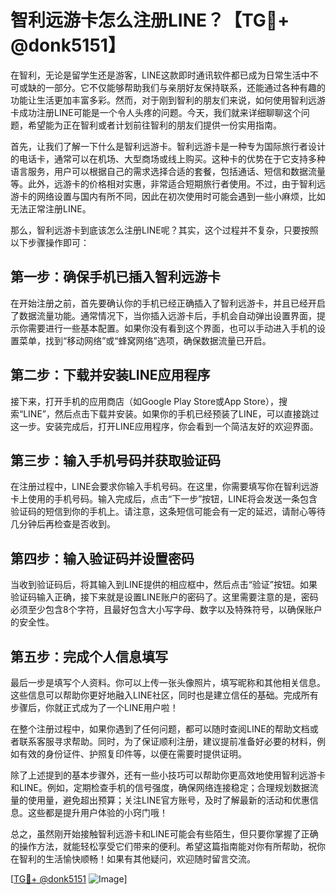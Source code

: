 # 智利远游卡怎么注册LINE？【TG💪+ @donk5151】

在智利，无论是留学生还是游客，LINE这款即时通讯软件都已成为日常生活中不可或缺的一部分。它不仅能够帮助我们与亲朋好友保持联系，还能通过各种有趣的功能让生活更加丰富多彩。然而，对于刚到智利的朋友们来说，如何使用智利远游卡成功注册LINE可能是一个令人头疼的问题。今天，我们就来详细聊聊这个问题，希望能为正在智利或者计划前往智利的朋友们提供一份实用指南。

首先，让我们了解一下什么是智利远游卡。智利远游卡是一种专为国际旅行者设计的电话卡，通常可以在机场、大型商场或线上购买。这种卡的优势在于它支持多种语言服务，用户可以根据自己的需求选择合适的套餐，包括通话、短信和数据流量等。此外，远游卡的价格相对实惠，非常适合短期旅行者使用。不过，由于智利远游卡的网络设置与国内有所不同，因此在初次使用时可能会遇到一些小麻烦，比如无法正常注册LINE。

那么，智利远游卡到底该怎么注册LINE呢？其实，这个过程并不复杂，只要按照以下步骤操作即可：

## 第一步：确保手机已插入智利远游卡

在开始注册之前，首先要确认你的手机已经正确插入了智利远游卡，并且已经开启了数据流量功能。通常情况下，当你插入远游卡后，手机会自动弹出设置界面，提示你需要进行一些基本配置。如果你没有看到这个界面，也可以手动进入手机的设置菜单，找到“移动网络”或“蜂窝网络”选项，确保数据流量已开启。

## 第二步：下载并安装LINE应用程序

接下来，打开手机的应用商店（如Google Play Store或App Store），搜索“LINE”，然后点击下载并安装。如果你的手机已经预装了LINE，可以直接跳过这一步。安装完成后，打开LINE应用程序，你会看到一个简洁友好的欢迎界面。

## 第三步：输入手机号码并获取验证码

在注册过程中，LINE会要求你输入手机号码。在这里，你需要填写你在智利远游卡上使用的手机号码。输入完成后，点击“下一步”按钮，LINE将会发送一条包含验证码的短信到你的手机上。请注意，这条短信可能会有一定的延迟，请耐心等待几分钟后再检查是否收到。

## 第四步：输入验证码并设置密码

当收到验证码后，将其输入到LINE提供的相应框中，然后点击“验证”按钮。如果验证码输入正确，接下来就是设置LINE账户的密码了。这里需要注意的是，密码必须至少包含8个字符，且最好包含大小写字母、数字以及特殊符号，以确保账户的安全性。

## 第五步：完成个人信息填写

最后一步是填写个人资料。你可以上传一张头像照片，填写昵称和其他相关信息。这些信息可以帮助你更好地融入LINE社区，同时也是建立信任的基础。完成所有步骤后，你就正式成为了一个LINE用户啦！

在整个注册过程中，如果你遇到了任何问题，都可以随时查阅LINE的帮助文档或者联系客服寻求帮助。同时，为了保证顺利注册，建议提前准备好必要的材料，例如有效的身份证件、护照复印件等，以便在需要时提供证明。

除了上述提到的基本步骤外，还有一些小技巧可以帮助你更高效地使用智利远游卡和LINE。例如，定期检查手机的信号强度，确保网络连接稳定；合理规划数据流量的使用量，避免超出预算；关注LINE官方账号，及时了解最新的活动和优惠信息。这些都是提升用户体验的小窍门哦！

总之，虽然刚开始接触智利远游卡和LINE可能会有些陌生，但只要你掌握了正确的操作方法，就能轻松享受它们带来的便利。希望这篇指南能对你有所帮助，祝你在智利的生活愉快顺畅！如果有其他疑问，欢迎随时留言交流。

[[TG💪+ @donk5151](https://t.me/s/donk5151) ![Image](https://i.postimg.cc/rwNCRYN7/Snipaste-2025-04-30-17-27-05.png)]